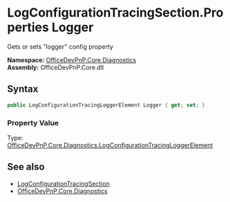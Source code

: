 # LogConfigurationTracingSection.Properties Logger
 Gets or sets "logger" config property   

**Namespace:** [OfficeDevPnP.Core.Diagnostics](OfficeDevPnP.Core.Diagnostics.md)  
**Assembly:** OfficeDevPnP.Core.dll  
## Syntax
```C#
public LogConfigurationTracingLoggerElement Logger { get; set; }
```

### Property Value
Type: [OfficeDevPnP.Core.Diagnostics.LogConfigurationTracingLoggerElement](OfficeDevPnP.Core.Diagnostics.LogConfigurationTracingLoggerElement.md)  

## See also
- [LogConfigurationTracingSection](OfficeDevPnP.Core.Diagnostics.LogConfigurationTracingSection.md) 
- [OfficeDevPnP.Core.Diagnostics](OfficeDevPnP.Core.Diagnostics.md) 
